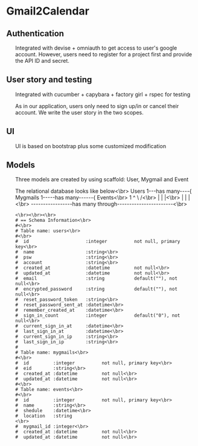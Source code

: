<h1>Gmail2Calendar</h1> 
<h2>Authentication</h2>
<ul>Integrated with devise + omniauth to get access to user's google account. However, users need to register for a project first and provide the API ID and secret.</ul>
<h2>User story and testing</h2>
<ul>Integrated with cucumber + capybara + factory girl + rspec for testing</ul>
<ul> As in our application, users only need to sign up/in or cancel their account. We write the user story in the two scopes.</ul>
<h2>UI</h2>
<ul>UI is based on bootstrap plus some customized modification</ul>
<h2>Models</h2>
<ul>Three models are created by using scaffold: User, Mygmail and Event</ul>
<ul>
	The relational database looks like below<\br>
	Users 1---has many----{ Mygmails 1-----has many------{ Events<\br>
	1                          ^                          \ /<\br>
	|                          |                           |<\br>
	|                          |                           |<\br>
  	-----------------has many through-----------------------<\br>
	
	<\br><\br><\br>
	# == Schema Information<\br>
	#<\br>
	# Table name: users<\br>
	#<\br>
	#  id                     :integer          not null, primary key<\br>
	#  name                   :string<\br>
	#  psw                    :string<\br>
	#  account                :string<\br>
	#  created_at             :datetime         not null<\br>
	#  updated_at             :datetime         not null<\br>
	#  email                  :string           default(""), not null<\br>
	#  encrypted_password     :string           default(""), not null<\br>
	#  reset_password_token   :string<\br>
	#  reset_password_sent_at :datetime<\br>
	#  remember_created_at    :datetime<\br>
	#  sign_in_count          :integer          default("0"), not null<\br>
	#  current_sign_in_at     :datetime<\br>
	#  last_sign_in_at        :datetime<\br>
	#  current_sign_in_ip     :string<\br>
	#  last_sign_in_ip        :string<\br>
	#
	# Table name: mygmails<\br>
	#<\br>
	#  id         :integer          not null, primary key<\br>
	#  eid        :string<\br>
	#  created_at :datetime         not null<\br>
	#  updated_at :datetime         not null<\br>
	#<\br>
	# Table name: events<\br>
	#<\br>
	#  id         :integer          not null, primary key<\br>
	#  name       :string<\br>
	#  shedule    :datetime<\br>
	#  location   :string                                                              <\br>
	#  mygmail_id :integer<\br>
	#  created_at :datetime         not null<\br>
	#  updated_at :datetime         not null<\br>
</ul>

